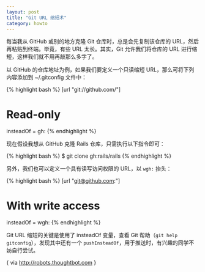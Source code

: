 ```yaml
---
layout: post
title: "Git URL 缩短术"
category: howto
---
```


每当我从 GitHub 或别的地方克隆 Git 仓库时，总是会先复制该仓库的
URL，然后再粘贴到终端。毕竟，有些 URL 太长。其实，Git 允许我们将仓库的 URL
进行缩短，这样我们就不用再敲那么多字了。

以 GitHub 的仓库地址为例，如果我们要定义一个只读缩短
URL，那么可将下列内容添加到 ~/.gitconfig 文件中：

{% highlight bash %}
[url "git://github.com/"]
  # Read-only
  insteadOf = gh:
{% endhighlight %}

现在假设我想从 GitHub 克隆 Rails 仓库，只需执行以下指令即可：

{% highlight bash %}
$ git clone gh:rails/rails
{% endhighlight %}

另外，我们也可以定义一个具有读写访问权限的 URL，以 `wgh:` 抬头：

{% highlight bash %}
[url "git@github.com:"]
  # With write access
  insteadOf = wgh:
{% endhighlight %}

Git URL 缩短的关键是使用了 insteadOf 变量，查看 Git 帮助（`git help
gitconfig`），发现其中还有一个
`pushInsteadOf`，用于推送时，有兴趣的同学不妨自行尝试。

{ via <http://robots.thoughtbot.com> }
